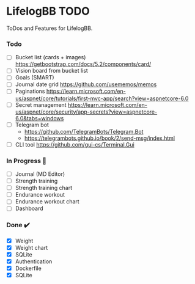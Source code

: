 # LifelogBB TODO

ToDos and Features for LifelogBB.

### Todo

- [ ] Bucket list (cards + images) https://getbootstrap.com/docs/5.2/components/card/
- [ ] Vision board from bucket list
- [ ] Goals (SMART)
- [ ] Journal date grid https://github.com/usememos/memos
- [ ] Paginations https://learn.microsoft.com/en-us/aspnet/core/tutorials/first-mvc-app/search?view=aspnetcore-6.0
- [ ] Secret management https://learn.microsoft.com/en-us/aspnet/core/security/app-secrets?view=aspnetcore-6.0&tabs=windows
- [ ] Telegram bot
  - https://github.com/TelegramBots/Telegram.Bot
  - https://telegrambots.github.io/book/2/send-msg/index.html
- [ ] CLI tool https://github.com/gui-cs/Terminal.Gui

### In Progress :construction:

- [ ] Journal (MD Editor)
- [ ] Strength training
- [ ] Strength training chart
- [ ] Endurance workout
- [ ] Endurance workout chart
- [ ] Dashboard

### Done :heavy_check_mark:

- [x] Weight
- [x] Weight chart
- [x] SQLite
- [x] Authentication
- [x] Dockerfile
- [x] SQLite
